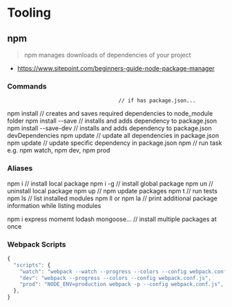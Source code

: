 # Tooling

## npm
> npm manages downloads of dependencies of your project
* https://www.sitepoint.com/beginners-guide-node-package-manager

### Commands

										// if has package.json...
npm install								// creates and saves required dependencies to node_module folder
npm install <package-name> --save 		// installs and adds dependency to package.json
npm install <package-name> --save-dev 	// installs and adds dependency to package.json devDependencies
npm update								// update all dependencies in package.json
npm update <package-name>				// update specific dependency in package.json
npm <task-name>							// run task e.g. npm watch, npm dev, npm prod

### Aliases
npm i <package-name>                    // install local package
npm i -g <package-name>                 // install global package
npm un <package-name>                   // uninstall local package
npm up                                  // npm update packages
npm t                                   // run tests
npm ls                                  // list installed modules
npm ll or npm la                        // print additional package information while listing modules

npm i express momemt lodash mongoose... // install multiple packages at once

### Webpack Scripts
``` javascript
{
  "scripts": {
    "watch": "webpack --watch --progress --colors --config webpack.conf.js",
    "dev": "webpack --progress --colors --config webpack.conf.js",
    "prod": "NODE_ENV=production webpack -p --config webpack.conf.js",
  },
}
```